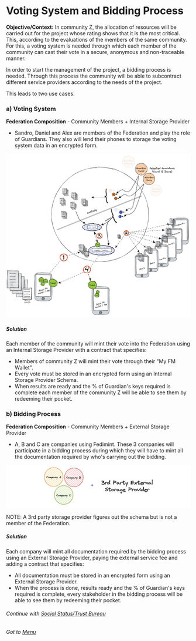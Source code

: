 # Voting System and Bidding Process

**Objective/Context:** In community Z, the allocation of resources will be carried out for the project whose rating shows that it is the most critical. This, according to the evaluations of the members of the same community. For this, a voting system is needed through which each member of the community can cast their vote in a secure, anonymous and non-traceable manner.

In order to start the management of the project, a bidding process is needed. Through this process the community will be able to subcontract different service providers according to the needs of the project.

This leads to two use cases.

### a) Voting System

**Federation Composition** - Community Members + Internal Storage Provider

- Sandro, Daniel and Alex are members of the Federation and play the role of Guardians. They also will lend their phones to storage the voting system data in an encrypted form.

![social-custody-diagram](./assets/will-schema-diagram.png)

##### Solution

Each member of the community will mint their vote into the Federation using an Internal Storage Provider with a contract that specifies:

- Members of community Z will mint their vote through their "My FM Wallet".
- Every vote must be stored in an encrypted form using an Internal Storage Provider Schema.
- When results are ready and the % of Guardian's keys required is complete each member of the community Z will be able to see them by redeeming their pocket.

### b) Bidding Process

**Federation Composition** - Community Members + External Storage Provider

- A, B and C are companies using Fedimint. These 3 companies will participate in a bidding process during which they will have to mint all the documentation required by who's carrying out the bidding.

![social-custody-federation-composition](./assets/bidding-rocess-composition.png)

NOTE: A 3rd party storage provider figures out the schema but is not a member of the Federation.

##### Solution

Each company will mint all documentation required by the bidding process using an External Storage Provider, paying the external service fee and adding a contract that specifies:

- All documentation must be stored in an encrypted form using an External Storage Provider.
- When the process is done, results ready and the % of Guardian's keys required is complete, every stakeholder in the bidding process will be able to see them by redeeming their pocket.

###### Continue with [Social Status/Trust Bureau](./05-6-social-status-trust-bureau.md)

###### Got to [Menu](../README.md)
